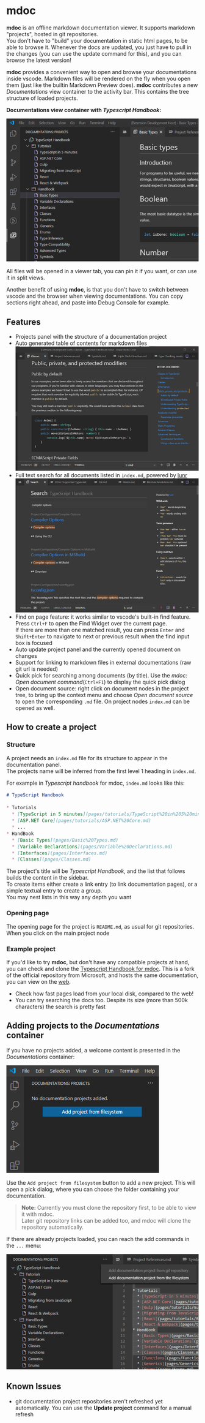 # mdoc 

**mdoc** is an offline markdown documentation viewer. It supports markdown "projects", hosted in git repositories.   
You don't have to "build" your documentation in static html pages, to be able to browse it. Whenever the docs are updated, you just have to pull in the changes (you can use the update command for this), and you can browse the latest version!        

**mdoc** provides a convenient way to open and browse your documentations inside vscode. Markdown files will be rendered on the fly when you open them (just like the builtin Markdown Preview does). **mdoc** contributes a new *Documentations* view container to the activity bar. This contains the tree structure of loaded projects.

**Documentations view container with *Typescript Handbook*:**

![Typescript handbook in documentatations view conatiner](img/documentation-view-container.png)

All files will be opened in a viewer tab, you can pin it if you want, or can use it in split views.

Another benefit of using **mdoc**, is that you don't have to switch between vscode and the browser when viewing documentations. You can copy sections right ahead, and paste into Debug Console for example.


## Features

- Projects panel with the structure of a documentation project
- Auto generated table of contents for markdown files
![toc generation](img/toc-generation.png)
- Full text search for all documents listed in `index.md`, powered by [lunr](https://lunrjs.com/)
![search example](img/search.png)
- Find on page feature: it works similar to vscode's built-in find feature. Press `Ctrl+F` to open the Find Widget over the current page.    
If there are more than one matched result, you can press `Enter` and `Shift+Enter` to navigate to next or previous result when the find input box is focused
- Auto update project panel and the currently opened document on changes
- Support for linking to markdown files in external documentations (raw git url is needed)
- Quick pick for searching among documents (by title). Use the *mdoc: Open document command*(`Ctrl+F1`) to display the quick pick dialog
- Open document source: right click on document nodes in the project tree, to bring up the context menu and choose *Open document source* to open the corresponding `.md` file. On project nodes `index.md` can be opened as well.

## How to create a project

### Structure

A project needs an `index.md` file for its structure to appear in the documentation panel.   
The projects name will be inferred from the first level 1 heading in `index.md`.

For example in  *Typescript handbook* for mdoc, `index.md` looks like this:
```md
# TypeScript Handbook

* Tutorials
  * [TypeScript in 5 minutes](pages/tutorials/TypeScript%20in%205%20minutes.md)
  * [ASP.NET Core](pages/tutorials/ASP.NET%20Core.md)
  * ...
* HandBook
  * [Basic Types](pages/Basic%20Types.md)
  * [Variable Declarations](pages/Variable%20Declarations.md)
  * [Interfaces](pages/Interfaces.md)
  * [Classes](pages/Classes.md)
```

The project's title will be *Typescript Handbook*, and the list that follows builds the content in the sidebar.   
To create items either create a link entry (to link documentation pages), or a simple textual entry to create a group.    
You may nest lists in this way any depth you want

### Opening page

The opening page for the project is `README.md`, as usual for git repositories. When you click on the main project node

### Example project

If you'd like to try **mdoc**, but don't have any compatible projects at hand, you can check and clone the [Typescript Handbook for mdoc](https://github.com/bxantus/TypeScript-Handbook-mdoc). This is a fork of the official repository from Microsoft, and hosts the same documentation, you can view on the [web](https://www.typescriptlang.org/docs/handbook/intro.html).    

* Check how fast pages load from your local disk, compared to the web!
* You can try searching the docs too. Despite its size (more than 500k characters) the search is pretty fast

## Adding projects to the *Documentations* container

If you have no projects added, a welcome content is presented in the *Documentations* container:

![Welcome content](img/welcome-view.png)

Use the `Add project from filesystem` button to add a new project. This will open a pick dialog, where you can choose the folder containing your documentation.

> **Note:** Currently you must clone the repository first, to be able to view it with mdoc.    
> Later git repository links can be added too, and mdoc will clone the repository automatically.

If there are already projects loaded, you can reach the add commands in the `...` menu:

![Add commands from context menu](img/project-context-menu.png)

## Known Issues

- git documentation project repositories aren't refreshed yet automatically. You can use the **Update project** command for a manual refresh


